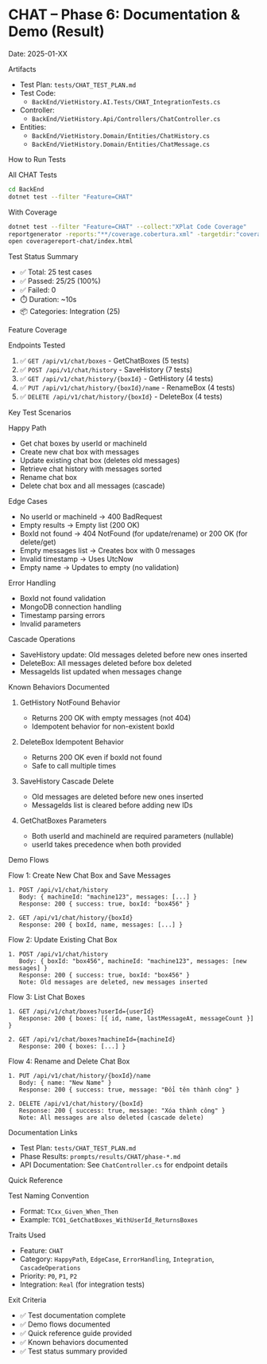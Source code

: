 # CHAT – Phase 6: Documentation & Demo (Result)

Date: 2025-01-XX

Artifacts
- Test Plan: `tests/CHAT_TEST_PLAN.md`
- Test Code:
  - `BackEnd/VietHistory.AI.Tests/CHAT_IntegrationTests.cs`
- Controller:
  - `BackEnd/VietHistory.Api/Controllers/ChatController.cs`
- Entities:
  - `BackEnd/VietHistory.Domain/Entities/ChatHistory.cs`
  - `BackEnd/VietHistory.Domain/Entities/ChatMessage.cs`

How to Run Tests

All CHAT Tests
```bash
cd BackEnd
dotnet test --filter "Feature=CHAT"
```

With Coverage
```bash
dotnet test --filter "Feature=CHAT" --collect:"XPlat Code Coverage"
reportgenerator -reports:"**/coverage.cobertura.xml" -targetdir:"coveragereport-chat" "-reporttypes:Html;HtmlSummary"
open coveragereport-chat/index.html
```

Test Status Summary
- ✅ Total: 25 test cases
- ✅ Passed: 25/25 (100%)
- ✅ Failed: 0
- ⏱️ Duration: ~10s
- 📦 Categories: Integration (25)

Feature Coverage

Endpoints Tested
1. ✅ `GET /api/v1/chat/boxes` - GetChatBoxes (5 tests)
2. ✅ `POST /api/v1/chat/history` - SaveHistory (7 tests)
3. ✅ `GET /api/v1/chat/history/{boxId}` - GetHistory (4 tests)
4. ✅ `PUT /api/v1/chat/history/{boxId}/name` - RenameBox (4 tests)
5. ✅ `DELETE /api/v1/chat/history/{boxId}` - DeleteBox (4 tests)

Key Test Scenarios

Happy Path
- Get chat boxes by userId or machineId
- Create new chat box with messages
- Update existing chat box (deletes old messages)
- Retrieve chat history with messages sorted
- Rename chat box
- Delete chat box and all messages (cascade)

Edge Cases
- No userId or machineId → 400 BadRequest
- Empty results → Empty list (200 OK)
- BoxId not found → 404 NotFound (for update/rename) or 200 OK (for delete/get)
- Empty messages list → Creates box with 0 messages
- Invalid timestamp → Uses UtcNow
- Empty name → Updates to empty (no validation)

Error Handling
- BoxId not found validation
- MongoDB connection handling
- Timestamp parsing errors
- Invalid parameters

Cascade Operations
- SaveHistory update: Old messages deleted before new ones inserted
- DeleteBox: All messages deleted before box deleted
- MessageIds list updated when messages change

Known Behaviors Documented

1. GetHistory NotFound Behavior
   - Returns 200 OK with empty messages (not 404)
   - Idempotent behavior for non-existent boxId

2. DeleteBox Idempotent Behavior
   - Returns 200 OK even if boxId not found
   - Safe to call multiple times

3. SaveHistory Cascade Delete
   - Old messages are deleted before new ones inserted
   - MessageIds list is cleared before adding new IDs

4. GetChatBoxes Parameters
   - Both userId and machineId are required parameters (nullable)
   - userId takes precedence when both provided

Demo Flows

Flow 1: Create New Chat Box and Save Messages
```
1. POST /api/v1/chat/history
   Body: { machineId: "machine123", messages: [...] }
   Response: 200 { success: true, boxId: "box456" }
   
2. GET /api/v1/chat/history/{boxId}
   Response: 200 { boxId, name, messages: [...] }
```

Flow 2: Update Existing Chat Box
```
1. POST /api/v1/chat/history
   Body: { boxId: "box456", machineId: "machine123", messages: [new messages] }
   Response: 200 { success: true, boxId: "box456" }
   Note: Old messages are deleted, new messages inserted
```

Flow 3: List Chat Boxes
```
1. GET /api/v1/chat/boxes?userId={userId}
   Response: 200 { boxes: [{ id, name, lastMessageAt, messageCount }] }
   
2. GET /api/v1/chat/boxes?machineId={machineId}
   Response: 200 { boxes: [...] }
```

Flow 4: Rename and Delete Chat Box
```
1. PUT /api/v1/chat/history/{boxId}/name
   Body: { name: "New Name" }
   Response: 200 { success: true, message: "Đổi tên thành công" }
   
2. DELETE /api/v1/chat/history/{boxId}
   Response: 200 { success: true, message: "Xóa thành công" }
   Note: All messages are also deleted (cascade delete)
```

Documentation Links
- Test Plan: `tests/CHAT_TEST_PLAN.md`
- Phase Results: `prompts/results/CHAT/phase-*.md`
- API Documentation: See `ChatController.cs` for endpoint details

Quick Reference

Test Naming Convention
- Format: `TCxx_Given_When_Then`
- Example: `TC01_GetChatBoxes_WithUserId_ReturnsBoxes`

Traits Used
- Feature: `CHAT`
- Category: `HappyPath`, `EdgeCase`, `ErrorHandling`, `Integration`, `CascadeOperations`
- Priority: `P0`, `P1`, `P2`
- Integration: `Real` (for integration tests)

Exit Criteria
- ✅ Test documentation complete
- ✅ Demo flows documented
- ✅ Quick reference guide provided
- ✅ Known behaviors documented
- ✅ Test status summary provided

